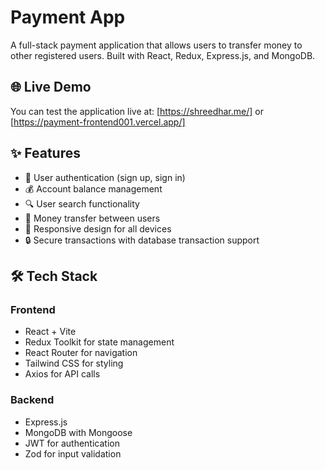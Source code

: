 # Payment App

A full-stack payment application that allows users to transfer money to other registered users. Built with React, Redux, Express.js, and MongoDB.

## 🌐 Live Demo

You can test the application live at:
[https://shreedhar.me/]
or
[https://payment-frontend001.vercel.app/]

## ✨ Features

- 🔐 User authentication (sign up, sign in)
- 💰 Account balance management
- 🔍 User search functionality
- 💸 Money transfer between users
- 📱 Responsive design for all devices
- 🔒 Secure transactions with database transaction support

## 🛠️ Tech Stack

### Frontend
- React + Vite
- Redux Toolkit for state management
- React Router for navigation
- Tailwind CSS for styling
- Axios for API calls

### Backend
- Express.js
- MongoDB with Mongoose
- JWT for authentication
- Zod for input validation